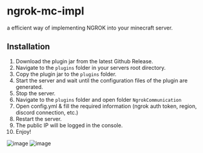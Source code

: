 # ngrok-mc-impl
a efficient way of implementing NGROK into your minecraft server.

## Installation
1. Download the plugin jar from the latest Github Release.
2. Navigate to the ``plugins`` folder in your servers root directory.
3. Copy the plugin jar to the ``plugins`` folder.
4. Start the server and wait until the configuration files of the plugin are generated.
5. Stop the server.
6. Navigate to the ``plugins`` folder and open folder ``NgrokCommunication``
7. Open config.yml & fill the required information (ngrok auth token, region, discord connection, etc.)
8. Restart the server.
9. The public IP will be logged in the console.
10. Enjoy!

![image](https://github.com/Ixf1nity/ngrok-mc-impl/assets/97213130/1c7b23c4-12b0-4bcd-ab91-5bf94141dfae)
![image](https://github.com/Ixf1nity/ngrok-mc-impl/assets/97213130/ab1440d9-c348-4617-a554-9e062795c10f)

